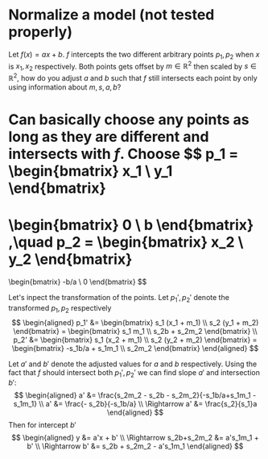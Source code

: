 # Normalize a model (not tested properly)
Let $f(x) = ax + b$. $f$ intercepts the two different arbitrary points $p_1, p_2$ when $x$ is $x_1, x_2$ respectively. Both points gets offset by $m\in\mathbb{R}^2$ then scaled by $s\in\mathbb{R}^2$, how do you adjust $a$ and $b$ such that $f$ still intersects each point by only using information about $m, s, a, b$?

Can basically choose any points as long as they are different and intersects with $f$. Choose
$$
p_1 =
\begin{bmatrix}
    x_1 \\
    y_1
\end{bmatrix}
=
\begin{bmatrix}
    0 \\
    b
\end{bmatrix}
,\quad
p_2 =
\begin{bmatrix}
    x_2 \\
    y_2
\end{bmatrix}
=
\begin{bmatrix}
    -b/a \\
    0
\end{bmatrix}
$$

Let's inpect the transformation of the points. Let $p_1', p_2'$ denote the transformed $p_1, p_2$ respectively
$$
\begin{aligned}
    p_1' &=
    \begin{bmatrix}
        s_1 (x_1 + m_1) \\
        s_2 (y_1 + m_2)
    \end{bmatrix}
    =
    \begin{bmatrix}
        s_1 m_1 \\
        s_2b + s_2m_2
    \end{bmatrix}
    \\
    p_2' &=
    \begin{bmatrix}
        s_1 (x_2 + m_1) \\
        s_2 (y_2 + m_2)
    \end{bmatrix}
    =
    \begin{bmatrix}
        -s_1b/a + s_1m_1 \\
        s_2m_2
    \end{bmatrix}
\end{aligned}
$$

Let $a'$ and $b'$ denote the adjusted values for $a$ and $b$ respectively. Using the fact that $f$ should intersect both $p_1', p_2'$ we can find slope $a'$ and intersection $b'$:
$$
\begin{aligned}
    a' &= \frac{s_2m_2 - s_2b - s_2m_2}{-s_1b/a+s_1m_1 - s_1m_1} \\
    a' &= \frac{- s_2b}{-s_1b/a} \\
    \Rightarrow a' &= \frac{s_2}{s_1}a
\end{aligned}
$$
Then for intercept $b'$
$$
\begin{aligned}
    y &= a'x + b' \\
    \Rightarrow s_2b+s_2m_2 &= a's_1m_1 + b' \\
    \Rightarrow b' &= s_2b + s_2m_2 - a's_1m_1
\end{aligned}
$$
